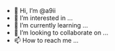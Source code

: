 - 👋 Hi, I’m @a9ii
- 👀 I’m interested in ...
- 🌱 I’m currently learning ...
- 💞️ I’m looking to collaborate on ...
- 📫 How to reach me ...

<!---
a9ii/a9ii is a ✨ special ✨ repository because its `README.md` (this file) appears on your GitHub profile.
You can click the Preview link to take a look at your changes.
--->
